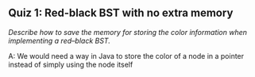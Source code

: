 ## Quiz 1: Red-black BST with no extra memory

*Describe how to save the memory for storing the color information when implementing a red–black BST.*

A: We would need a way in Java to store the color of a node in a pointer instead of simply using the node itself
